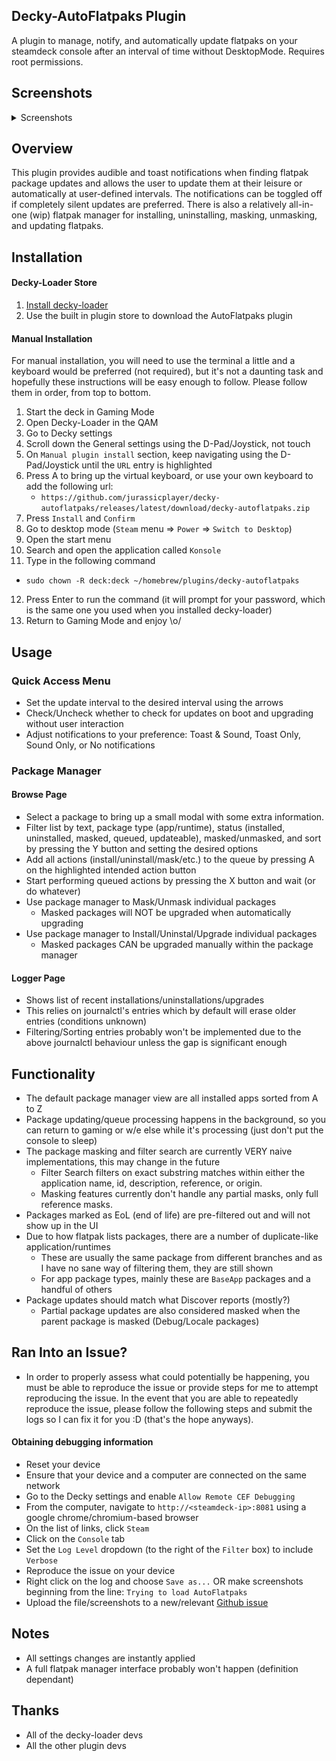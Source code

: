 ## Decky-AutoFlatpaks Plugin
A plugin to manage, notify, and automatically update flatpaks on your steamdeck console after an interval of time without DesktopMode. Requires root permissions.

## Screenshots
<details>
  <summary>Screenshots</summary>

  ![Main View](./assets/thumbnail.png)
  ![PackageManager](./assets/thumbnail02.png)
  ![OptionsMenu](./assets/thumbnail03.png)
  ![QueueExec01](./assets/thumbnail04.png)
  ![QueueExec02](./assets/thumbnail05.png)
  ![PackageHistory](./assets/thumbnail06.png)
  ![FlatpakInfo](./assets/thumbnail07.png)
  https://streamable.com/j4lh5y
</details>

## Overview
This plugin provides audible and toast notifications when finding flatpak package updates and allows the user to update them at their leisure or automatically at user-defined intervals. The notifications can be toggled off if completely silent updates are preferred. There is also a relatively all-in-one (wip) flatpak manager for installing, uninstalling, masking, unmasking, and updating flatpaks.

## Installation
#### Decky-Loader Store
1. [Install decky-loader](https://github.com/SteamDeckHomebrew/decky-loader#installation)
2. Use the built in plugin store to download the AutoFlatpaks plugin
#### Manual Installation
For manual installation, you will need to use the terminal a little and a keyboard would be preferred (not required), but it's not a daunting task and hopefully these instructions will be easy enough to follow. Please follow them in order, from top to bottom.

1. Start the deck in Gaming Mode
2. Open Decky-Loader in the QAM
3. Go to Decky settings
4. Scroll down the General settings using the D-Pad/Joystick, not touch
5. On `Manual plugin install` section, keep navigating using the D-Pad/Joystick until the `URL` entry is highlighted
6. Press A to bring up the virtual keyboard, or use your own keyboard to add the following url:
   - `https://github.com/jurassicplayer/decky-autoflatpaks/releases/latest/download/decky-autoflatpaks.zip`
7. Press `Install` and `Confirm`
8. Go to desktop mode (`Steam` menu => `Power` => `Switch to Desktop`)
9. Open the start menu
10. Search and open the application called `Konsole`
11. Type in the following command
  - `sudo chown -R deck:deck ~/homebrew/plugins/decky-autoflatpaks`
12. Press Enter to run the command (it will prompt for your password, which is the same one you used when you installed decky-loader)
13. Return to Gaming Mode and enjoy \o/

## Usage
### Quick Access Menu
- Set the update interval to the desired interval using the arrows
- Check/Uncheck whether to check for updates on boot and upgrading without user interaction
- Adjust notifications to your preference: Toast & Sound, Toast Only, Sound Only, or No notifications
### Package Manager
#### Browse Page
- Select a package to bring up a small modal with some extra information.
- Filter list by text, package type (app/runtime), status (installed, uninstalled, masked, queued, updateable), masked/unmasked, and sort by pressing the Y button and setting the desired options
- Add all actions (install/uninstall/mask/etc.) to the queue by pressing A on the highlighted intended action button
- Start performing queued actions by pressing the X button and wait (or do whatever)
- Use package manager to Mask/Unmask individual packages
  - Masked packages will NOT be upgraded when automatically upgrading
- Use package manager to Install/Uninstal/Upgrade individual packages
  - Masked packages CAN be upgraded manually within the package manager
#### Logger Page
- Shows list of recent installations/uninstallations/upgrades
- This relies on journalctl's entries which by default will erase older entries (conditions unknown)
- Filtering/Sorting entries probably won't be implemented due to the above journalctl behaviour unless the gap is significant enough

## Functionality
- The default package manager view are all installed apps sorted from A to Z
- Package updating/queue processing happens in the background, so you can return to gaming or w/e else while it's processing (just don't put the console to sleep)
- The package masking and filter search are currently VERY naive implementations, this may change in the future
  - Filter Search filters on exact substring matches within either the application name, id, description, reference, or origin.
  - Masking features currently don't handle any partial masks, only full reference masks.
- Packages marked as EoL (end of life) are pre-filtered out and will not show up in the UI
- Due to how flatpak lists packages, there are a number of duplicate-like application/runtimes
  - These are usually the same package from different branches and as I have no sane way of filtering them, they are still shown
  - For app package types, mainly these are `BaseApp` packages and a handful of others
- Package updates should match what Discover reports (mostly?)
  - Partial package updates are also considered masked when the parent package is masked (Debug/Locale packages)

## Ran Into an Issue?
- In order to properly assess what could potentially be happening, you must be able to reproduce the issue or provide steps for me to attempt reproducing the issue. In the event that you are able to repeatedly reproduce the issue, please follow the following steps and submit the logs so I can fix it for you :D (that's the hope anyways).
#### Obtaining debugging information
- Reset your device
- Ensure that your device and a computer are connected on the same network
- Go to the Decky settings and enable `Allow Remote CEF Debugging`
- From the computer, navigate to `http://<steamdeck-ip>:8081` using a google chrome/chromium-based browser
- On the list of links, click `Steam`
- Click on the `Console` tab
- Set the `Log Level` dropdown (to the right of the `Filter` box) to include `Verbose`
- Reproduce the issue on your device
- Right click on the log and choose `Save as...` OR make screenshots beginning from the line: `Trying to load AutoFlatpaks`
- Upload the file/screenshots to a new/relevant [Github issue](https://github.com/jurassicplayer/decky-autoflatpaks/issues)

## Notes
- All settings changes are instantly applied
- A full flatpak manager interface probably won't happen (definition dependant)

## Thanks
- All of the decky-loader devs
- All the other plugin devs